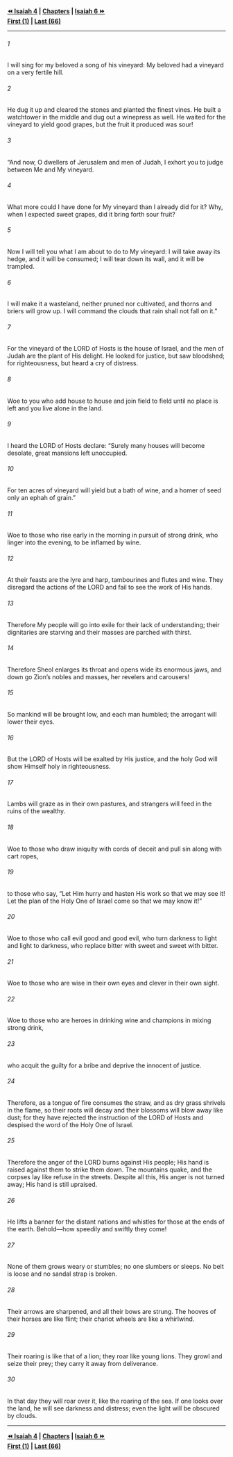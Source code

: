   
**[⏪ Isaiah 4](./Isaiah%204.md) | [Chapters](./_index.md) | [Isaiah 6 ⏩](./Isaiah%206.md)**  
**[First (1)](./Isaiah%201.md) | [Last (66)](./Isaiah%2066.md)**  
  
---  
  
###### 1  
I will sing for my beloved a song of his vineyard: My beloved had a vineyard on a very fertile hill.  
  
###### 2  
He dug it up and cleared the stones and planted the finest vines. He built a watchtower in the middle and dug out a winepress as well. He waited for the vineyard to yield good grapes, but the fruit it produced was sour!  
  
###### 3  
“And now, O dwellers of Jerusalem and men of Judah, I exhort you to judge between Me and My vineyard.  
  
###### 4  
What more could I have done for My vineyard than I already did for it? Why, when I expected sweet grapes, did it bring forth sour fruit?  
  
###### 5  
Now I will tell you what I am about to do to My vineyard: I will take away its hedge, and it will be consumed; I will tear down its wall, and it will be trampled.  
  
###### 6  
I will make it a wasteland, neither pruned nor cultivated, and thorns and briers will grow up. I will command the clouds that rain shall not fall on it.”  
  
###### 7  
For the vineyard of the LORD of Hosts is the house of Israel, and the men of Judah are the plant of His delight. He looked for justice, but saw bloodshed; for righteousness, but heard a cry of distress.  
  
###### 8  
Woe to you who add house to house and join field to field until no place is left and you live alone in the land.  
  
###### 9  
I heard the LORD of Hosts declare: “Surely many houses will become desolate, great mansions left unoccupied.  
  
###### 10  
For ten acres of vineyard will yield but a bath of wine, and a homer of seed only an ephah of grain.”  
  
###### 11  
Woe to those who rise early in the morning in pursuit of strong drink, who linger into the evening, to be inflamed by wine.  
  
###### 12  
At their feasts are the lyre and harp, tambourines and flutes and wine. They disregard the actions of the LORD and fail to see the work of His hands.  
  
###### 13  
Therefore My people will go into exile for their lack of understanding; their dignitaries are starving and their masses are parched with thirst.  
  
###### 14  
Therefore Sheol enlarges its throat and opens wide its enormous jaws, and down go Zion’s nobles and masses, her revelers and carousers!  
  
###### 15  
So mankind will be brought low, and each man humbled; the arrogant will lower their eyes.  
  
###### 16  
But the LORD of Hosts will be exalted by His justice, and the holy God will show Himself holy in righteousness.  
  
###### 17  
Lambs will graze as in their own pastures, and strangers will feed in the ruins of the wealthy.  
  
###### 18  
Woe to those who draw iniquity with cords of deceit and pull sin along with cart ropes,  
  
###### 19  
to those who say, “Let Him hurry and hasten His work so that we may see it! Let the plan of the Holy One of Israel come so that we may know it!”  
  
###### 20  
Woe to those who call evil good and good evil, who turn darkness to light and light to darkness, who replace bitter with sweet and sweet with bitter.  
  
###### 21  
Woe to those who are wise in their own eyes and clever in their own sight.  
  
###### 22  
Woe to those who are heroes in drinking wine and champions in mixing strong drink,  
  
###### 23  
who acquit the guilty for a bribe and deprive the innocent of justice.  
  
###### 24  
Therefore, as a tongue of fire consumes the straw, and as dry grass shrivels in the flame, so their roots will decay and their blossoms will blow away like dust; for they have rejected the instruction of the LORD of Hosts and despised the word of the Holy One of Israel.  
  
###### 25  
Therefore the anger of the LORD burns against His people; His hand is raised against them to strike them down. The mountains quake, and the corpses lay like refuse in the streets. Despite all this, His anger is not turned away; His hand is still upraised.  
  
###### 26  
He lifts a banner for the distant nations and whistles for those at the ends of the earth. Behold—how speedily and swiftly they come!  
  
###### 27  
None of them grows weary or stumbles; no one slumbers or sleeps. No belt is loose and no sandal strap is broken.  
  
###### 28  
Their arrows are sharpened, and all their bows are strung. The hooves of their horses are like flint; their chariot wheels are like a whirlwind.  
  
###### 29  
Their roaring is like that of a lion; they roar like young lions. They growl and seize their prey; they carry it away from deliverance.  
  
###### 30  
In that day they will roar over it, like the roaring of the sea. If one looks over the land, he will see darkness and distress; even the light will be obscured by clouds.  
  
  
---  
  
**[⏪ Isaiah 4](./Isaiah%204.md) | [Chapters](./_index.md) | [Isaiah 6 ⏩](./Isaiah%206.md)**  
**[First (1)](./Isaiah%201.md) | [Last (66)](./Isaiah%2066.md)**  
  
